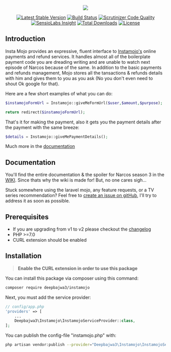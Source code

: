 <p align="center"><img src="https://cloud.githubusercontent.com/assets/11228182/22874613/07031906-f1ed-11e6-8951-d96b9d9274c6.png"></p>

<p align="center">
<a href="https://packagist.org/packages/deepbajwa3/instamojo"><img src="https://poser.pugx.org/deepbajwa3/instamojo/v/stable" alt="Latest Stable Version"></a>
<a href="https://scrutinizer-ci.com/g/deepbajwa3/instamojo/build-status/master"><img src="https://scrutinizer-ci.com/g/deepbajwa3/instamojo/badges/build.png?b=master" alt="Build Status"></a>
<a href="https://scrutinizer-ci.com/g/deepbajwa3/instamojo/?branch=master"><img src="https://scrutinizer-ci.com/g/deepbajwa3/instamojo/badges/quality-score.png?b=master" alt="Scrutinizer Code Quality"></a>
<a href="https://insight.sensiolabs.com/projects/b60d453c-a67c-4079-b775-febe65ee02bc"><img src="https://img.shields.io/badge/Check-Platinum-brightgreen.svg" alt="SensioLabs Insight"></a>
<a href="https://packagist.org/packages/deepbajwa3/instamojo"><img src="https://poser.pugx.org/deepbajwa3/instamojo/downloads" alt="Total Downloads"></a>
<a href="https://packagist.org/packages/deepbajwa3/instamojo"><img src="https://poser.pugx.org/deepbajwa3/instamojo/license" alt="License"></a>
</p>

## Introduction

Insta Mojo provides an expressive, fluent interface to [Instamojo's](https://instamojo.com) online payments and refund services. It handles almost all of the boilerplate payment code you are dreading writing and are unable to watch next episode of Narcos because of the same. In addition to the basic payments and refunds management, Mojo stores all the tansactions & refunds details with him and gives them to you as you ask (No you don't even need to shout Ok google for that). 


Here are a few short examples of what you can do:
```php
$instamojoFormUrl = Instamojo::giveMeFormUrl($user,$amount,$purpose);

return redirect($instamojoFormUrl);
```
That's it for making the payment, also it gets you the payment details after the payment with the same breeze:
```php
$details = Instamojo::giveMePaymentDetails();
```

Much more in the [documentation](https://github.com/deepbajwa3/instamojo/wiki)

## Documentation
You'll find the entire documentation & the spoiler for Narcos season 3 in the [WIKI](https://github.com/deepbajwa3/instamojo/wiki).
Since thats why the wiki is made for! But, no one cares sigh...

Stuck somewhere using the laravel mojo, any feature requests, or a TV series recommendation? Feel free to [create an issue on gitHub](https://github.com/deepbajwa3/instamojo/issues), I'll try to address it as soon as possible.

## Prerequisites
- If you are upgrading from v1 to v2 please checkout the [changelog](https://github.com/deepbajwa3/instamojo/blob/master/changelog.md)
- PHP >=7.0
- CURL extension should be enabled

## Installation

> **Enable the CURL extension in order to use this package**

You can install this package via composer using this command:

```bash
composer require deepbajwa3/instamojo
```

Next, you must add the service provider:

```php
// config/app.php
'providers' => [
    ...
    Deepbajwa3\Instamojo\InstamojoServiceProvider::class,
];
```

You can publish the config-file "instamojo.php" with:
```bash
php artisan vendor:publish --provider="Deepbajwa3\Instamojo\InstamojoServiceProvider"
```

